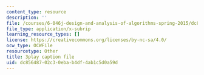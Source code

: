```yaml
---
content_type: resource
description: ''
file: /courses/6-046j-design-and-analysis-of-algorithms-spring-2015/dc85648702c30ebab4df4ab1c5d0a59d_eHZifpgyH_4.srt
file_type: application/x-subrip
learning_resource_types: []
license: https://creativecommons.org/licenses/by-nc-sa/4.0/
ocw_type: OCWFile
resourcetype: Other
title: 3play caption file
uid: dc856487-02c3-0eba-b4df-4ab1c5d0a59d
---
```

